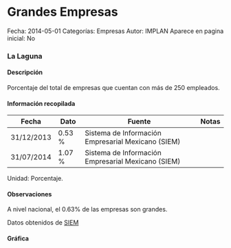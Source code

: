 Grandes Empresas
=====

Fecha: 2014-05-01
Categorías: Empresas
Autor: IMPLAN
Aparece en pagina inicial: No

### La Laguna

#### Descripción

Porcentaje del total de empresas que cuentan con más de 250 empleados.

<!-- break -->

#### Información recopilada

<table class="table table-hover table-bordered matriz">
  <thead>
    <tr><th>Fecha</th><th>Dato</th><th>Fuente</th><th>Notas</th></tr>
  </thead>
  <tbody>
    <tr><td class="centrado">31/12/2013</td><td class="derecha">0.53 %</td><td>Sistema de Información Empresarial Mexicano (SIEM)</td><td></td></tr>
    <tr><td class="centrado">31/07/2014</td><td class="derecha">1.07 %</td><td>Sistema de Información Empresarial Mexicano (SIEM)</td><td></td></tr>
  </tbody>
</table>

Unidad: Porcentaje.

#### Observaciones

A nivel nacional, el 0.63% de las empresas son grandes.

Datos obtenidos de [SIEM](http://www.siem.gob.mx/siem/estadisticas/EstadoTamanoPublico.asp?p=1)

#### Gráfica

<div id="Morristevphpid" class="grafica"></div>
<script>
  // Gráfica
  if (typeof varMorristevphpid === 'undefined') {
    varMorristevphpid = Morris.Line({
      element: 'Morristevphpid',
      data: [{ fecha: '2013-12-31', dato: 0.5300 },{ fecha: '2014-07-31', dato: 1.0700 }],
      xkey: 'fecha',
      ykeys: ['dato'],
      labels: ['Dato'],
      lineColors: ['#FF5B02'],
      xLabelFormat: function(d) { return d.getDate()+'/'+(d.getMonth()+1)+'/'+d.getFullYear(); },
      dateFormat: function(ts) { var d = new Date(ts); return d.getDate() + '/' + (d.getMonth() + 1) + '/' + d.getFullYear(); }
    });
  }
</script>

